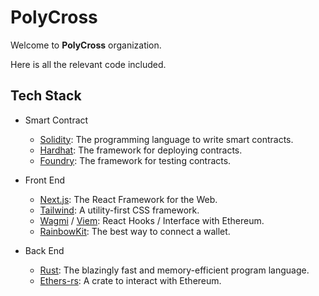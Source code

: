 # PolyCross

Welcome to **PolyCross** organization.

Here is all the relevant code included.

## Tech Stack

- Smart Contract
    - [Solidity](https://soliditylang.org/): The programming language to write smart contracts.
    - [Hardhat](https://hardhat.org/): The framework for deploying contracts.
    - [Foundry](https://github.com/foundry-rs/foundry/): The framework for testing contracts.

- Front End
    - [Next.js](https://nextjs.org/): The React Framework for the Web.
    - [Tailwind](https://tailwindcss.com/): A utility-first CSS framework.
    - [Wagmi](https://wagmi.sh/) / [Viem](https://viem.sh/): React Hooks / Interface with Ethereum.
    - [RainbowKit](https://www.rainbowkit.com/): The best way to connect a wallet.

- Back End
    - [Rust](https://www.rust-lang.org/): The blazingly fast and memory-efficient program language.
    - [Ethers-rs](https://github.com/gakonst/ethers-rs): A crate to interact with Ethereum.